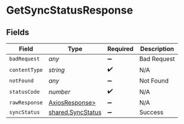 # GetSyncStatusResponse


## Fields

| Field                                                    | Type                                                     | Required                                                 | Description                                              |
| -------------------------------------------------------- | -------------------------------------------------------- | -------------------------------------------------------- | -------------------------------------------------------- |
| `badRequest`                                             | *any*                                                    | :heavy_minus_sign:                                       | Bad Request                                              |
| `contentType`                                            | *string*                                                 | :heavy_check_mark:                                       | N/A                                                      |
| `notFound`                                               | *any*                                                    | :heavy_minus_sign:                                       | Not Found                                                |
| `statusCode`                                             | *number*                                                 | :heavy_check_mark:                                       | N/A                                                      |
| `rawResponse`                                            | [AxiosResponse>](https://axios-http.com/docs/res_schema) | :heavy_minus_sign:                                       | N/A                                                      |
| `syncStatus`                                             | [shared.SyncStatus](../../models/shared/syncstatus.md)   | :heavy_minus_sign:                                       | Success                                                  |